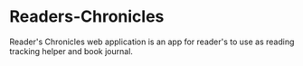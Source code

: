 # Readers-Chronicles
Reader's Chronicles web application is an app for reader's to use as reading tracking helper and book journal.
